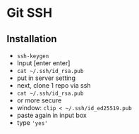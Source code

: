 # Git SSH

## Installation

- `ssh-keygen`
- Input [enter enter]
- `cat ~/.ssh/id_rsa.pub`
- put in server setting
- next, clone 1 repo via ssh
- `cat ~/.ssh/id_rsa.pub`
- or more secure
- window: `clip < ~/.ssh/id_ed25519.pub`
- paste again in input box
- type `'yes'`
